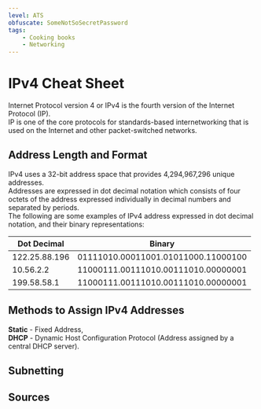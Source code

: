 ```yaml
---
level: ATS
obfuscate: SomeNotSoSecretPassword
tags:
    - Cooking books
    - Networking
---
```

# IPv4 Cheat Sheet

Internet Protocol version 4 or IPv4 is the fourth version of the Internet Protocol (IP).  
IP is one of the core protocols for standards-based internetworking that is used on the Internet and other packet-switched networks.

## Address Length and Format

IPv4 uses a 32-bit address space that provides 4,294,967,296 unique addresses.  
Addresses are expressed in dot decimal notation which consists of four octets of the address expressed individually in decimal numbers and separated by periods.  
The following are some examples of IPv4 address expressed in dot decimal notation, and their binary representations:

| Dot Decimal   | Binary                               |
| ------------- | ------------------------------------ |
| 122.25.88.196 | 01111010.00011001.01011000.11000100  |
| 10.56.2.2     | 11000111.00111010.00111010.00000001  |
| 199.58.58.1   | 11000111.00111010.00111010.00000001  |

## Methods to Assign IPv4 Addresses

**Static** - Fixed Address,  
**DHCP** - Dynamic Host Configuration Protocol (Address assigned by a central DHCP server).

## Subnetting

## Sources